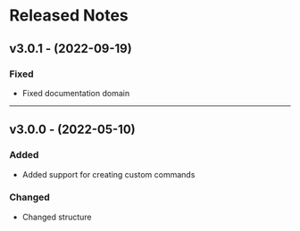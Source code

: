 # Released Notes

## v3.0.1 - (2022-09-19)

### Fixed

- Fixed documentation domain

--------------------------------------------------------------------------

## v3.0.0 - (2022-05-10)

### Added

- Added support for creating custom commands

### Changed

- Changed structure